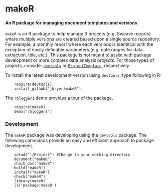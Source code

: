 # makeR 
#### An R package for managing document templates and versions

`makeR` is an R package to help manage R projects (e.g. Sweave reports) where multiple versions are created based upon a single source repository. For example, a monthly report where each versions is identitcal with the exception of easily definable parameters (e.g. date ranges for data extraction, title, etc.). This package is not meant to assist with package development or more complex data analysis projects. For those types of projects, consider [`devtools`](http://github.com/hadley/devtools) or [`ProjectTemplate`](http://projecttemplate.net), respectively.

To install the latest development version using `devtools`, type following in R:

		require(devtools)
		install_github("jbryer/makeR")

The `rbloggers` demo provides a tour of the package.

		require(makeR)
		demo('rbloggers')


### Development
The `makeR` package was developing using the `devtools` package. The following commands provide an easy and efficient approach to package development.

		setwd("~/Project") #Change to your working directory
		document("makeR")
		check_doc("makeR")
		build("makeR")
		install("makeR")
		check("makeR")
		library(makeR)
		ls('package:makeR')
